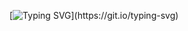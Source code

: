 [![Typing SVG](https://readme-typing-svg.herokuapp.com?font=Fira+Code&duration=2966&pause=10&color=0B7CF7&random=false&width=435&lines=Welcome+to+my+Github%2C+;where+I+share+my+projects.+;Feel+free+to+explore!)](https://git.io/typing-svg)
